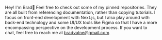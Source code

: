 Hey! I'm Brad👋 
Feel free to check out some of my pinned repositories. They are all built from referencing documentation, rather than copying tutorials.
I focus on front-end development with Next.js, but I also play around with back-end technology and some UI/UX tools like Figma so that I have a more encompassing perspective on the development process.
If you want to chat, feel free to reach me at bradvatne@gmail.com.
